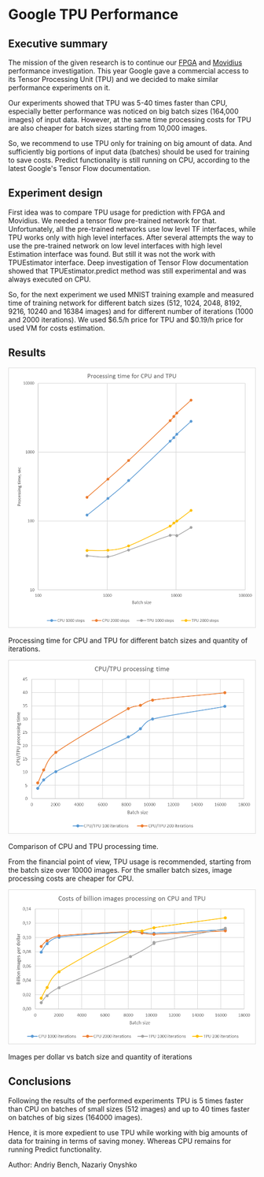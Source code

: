# Google TPU Performance

## Executive summary

The mission of the given research is to continue our [FPGA](README.md) and [Movidius](README-MOVIDIUS.md) performance investigation. 
This year Google gave a commercial access to its Tensor Processing Unit (TPU) and we decided to make similar performance experiments on it. 

Our experiments showed that TPU was 5-40 times faster than CPU, 
especially better performance was noticed on big batch sizes (164,000 images) of input data. 
However, at the same time processing costs for TPU are also cheaper for batch sizes starting from 10,000 images. 

So, we recommend to use TPU only for training on big amount of data. 
And sufficiently big portions of input data (batches) should be used for training to save costs. 
Predict functionality is still running on CPU, according to the latest Google's Tensor Flow documentation. 



## Experiment design

First idea was to compare TPU usage for prediction with FPGA and Movidius. 
We needed a tensor flow pre-trained network for that. 
Unfortunately, all the pre-trained networks use low level TF interfaces, while TPU works only with high level interfaces. 
After several attempts the way to use the pre-trained network on low level interfaces with high level Estimation interface was found. 
But still it was not the work with TPUEstimator interface. 
Deep investigation of Tensor Flow documentation showed that TPUEstimator.predict method was still experimental and was always executed on CPU.

So, for the next experiment we used MNIST training example and measured time of training network for different batch sizes (512, 1024, 2048, 8192, 9216, 10240 and 16384 images) 
and for different number of iterations (1000 and 2000 iterations). We used $6.5/h price for TPU and $0.19/h price for used VM for costs estimation.


## Results

![TPU timings](img/CPU-TPU-processing-time.png)

Processing time for CPU and TPU for different batch sizes and quantity of iterations.

![TPU timings](img/CPU-per-TPU-processing-time.png)

Comparison of CPU and TPU processing time.

From the financial point of view, TPU usage is recommended, starting from the batch size over 10000 images. 
For the smaller batch sizes, image processing costs are cheaper for CPU.

![Costs of billion images processing on CPU/TPU](img/CPU-TPU-images-per-dollar.png)

Images per dollar vs batch size and quantity of iterations 

## Conclusions

Following the results of the performed experiments TPU is 5 times faster than CPU on batches of small sizes (512 images)
and up to 40 times faster on batches of big sizes (164000 images).

Hence, it is more expedient to use TPU while working with big amounts of data for training in terms of saving money. 
Whereas CPU remains for running Predict functionality.

Author: Andriy Bench, Nazariy Onyshko  





    
